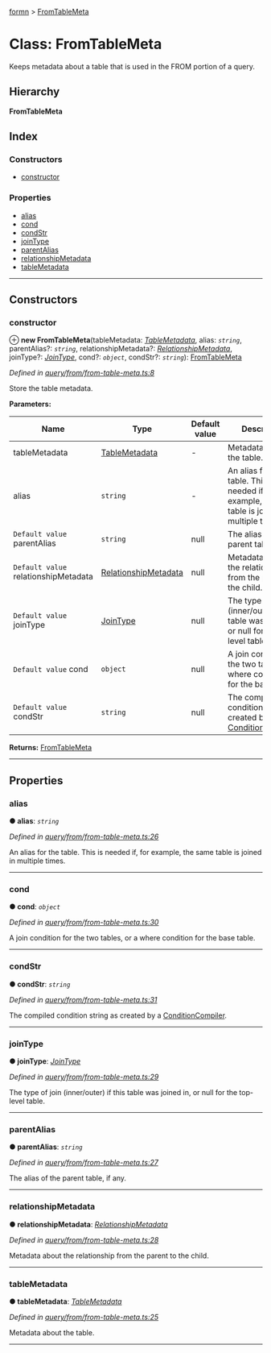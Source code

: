 [formn](../README.md) > [FromTableMeta](../classes/fromtablemeta.md)

# Class: FromTableMeta

Keeps metadata about a table that is used in the FROM portion of a query.

## Hierarchy

**FromTableMeta**

## Index

### Constructors

* [constructor](fromtablemeta.md#constructor)

### Properties

* [alias](fromtablemeta.md#alias)
* [cond](fromtablemeta.md#cond)
* [condStr](fromtablemeta.md#condstr)
* [joinType](fromtablemeta.md#jointype)
* [parentAlias](fromtablemeta.md#parentalias)
* [relationshipMetadata](fromtablemeta.md#relationshipmetadata)
* [tableMetadata](fromtablemeta.md#tablemetadata)

---

## Constructors

<a id="constructor"></a>

###  constructor

⊕ **new FromTableMeta**(tableMetadata: *[TableMetadata](tablemetadata.md)*, alias: *`string`*, parentAlias?: *`string`*, relationshipMetadata?: *[RelationshipMetadata](relationshipmetadata.md)*, joinType?: *[JoinType](../#jointype)*, cond?: *`object`*, condStr?: *`string`*): [FromTableMeta](fromtablemeta.md)

*Defined in [query/from/from-table-meta.ts:8](https://github.com/benbotto/formn/blob/f28037b/src/query/from/from-table-meta.ts#L8)*

Store the table metadata.

**Parameters:**

| Name | Type | Default value | Description |
| ------ | ------ | ------ | ------ |
| tableMetadata | [TableMetadata](tablemetadata.md) | - |  Metadata about the table. |
| alias | `string` | - |  An alias for the table. This is needed if, for example, the same table is joined in multiple times. |
| `Default value` parentAlias | `string` |  null |  The alias of the parent table, if any. |
| `Default value` relationshipMetadata | [RelationshipMetadata](relationshipmetadata.md) |  null |  Metadata about the relationship from the parent to the child. |
| `Default value` joinType | [JoinType](../#jointype) |  null |  The type of join (inner/outer) if this table was joined in, or null for the top-level table. |
| `Default value` cond | `object` |  null |  A join condition for the two tables, or a where condition for the base table. |
| `Default value` condStr | `string` |  null |  The compiled condition string as created by a [ConditionCompiler](conditioncompiler.md). |

**Returns:** [FromTableMeta](fromtablemeta.md)

___

## Properties

<a id="alias"></a>

###  alias

**● alias**: *`string`*

*Defined in [query/from/from-table-meta.ts:26](https://github.com/benbotto/formn/blob/f28037b/src/query/from/from-table-meta.ts#L26)*

An alias for the table. This is needed if, for example, the same table is joined in multiple times.

___
<a id="cond"></a>

###  cond

**● cond**: *`object`*

*Defined in [query/from/from-table-meta.ts:30](https://github.com/benbotto/formn/blob/f28037b/src/query/from/from-table-meta.ts#L30)*

A join condition for the two tables, or a where condition for the base table.

___
<a id="condstr"></a>

###  condStr

**● condStr**: *`string`*

*Defined in [query/from/from-table-meta.ts:31](https://github.com/benbotto/formn/blob/f28037b/src/query/from/from-table-meta.ts#L31)*

The compiled condition string as created by a [ConditionCompiler](conditioncompiler.md).

___
<a id="jointype"></a>

###  joinType

**● joinType**: *[JoinType](../#jointype)*

*Defined in [query/from/from-table-meta.ts:29](https://github.com/benbotto/formn/blob/f28037b/src/query/from/from-table-meta.ts#L29)*

The type of join (inner/outer) if this table was joined in, or null for the top-level table.

___
<a id="parentalias"></a>

###  parentAlias

**● parentAlias**: *`string`*

*Defined in [query/from/from-table-meta.ts:27](https://github.com/benbotto/formn/blob/f28037b/src/query/from/from-table-meta.ts#L27)*

The alias of the parent table, if any.

___
<a id="relationshipmetadata"></a>

###  relationshipMetadata

**● relationshipMetadata**: *[RelationshipMetadata](relationshipmetadata.md)*

*Defined in [query/from/from-table-meta.ts:28](https://github.com/benbotto/formn/blob/f28037b/src/query/from/from-table-meta.ts#L28)*

Metadata about the relationship from the parent to the child.

___
<a id="tablemetadata"></a>

###  tableMetadata

**● tableMetadata**: *[TableMetadata](tablemetadata.md)*

*Defined in [query/from/from-table-meta.ts:25](https://github.com/benbotto/formn/blob/f28037b/src/query/from/from-table-meta.ts#L25)*

Metadata about the table.

___

